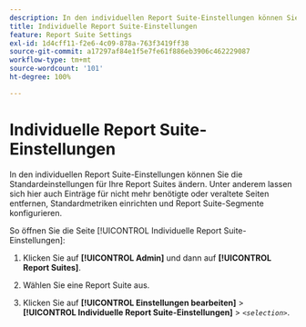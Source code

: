 ```yaml
---
description: In den individuellen Report Suite-Einstellungen können Sie die Standardeinstellungen für Ihre Report Suites ändern. Unter anderem lassen sich hier auch Einträge für nicht mehr benötigte oder veraltete Seiten entfernen, Standardmetriken einrichten und Report Suite-Segmente konfigurieren.
title: Individuelle Report Suite-Einstellungen
feature: Report Suite Settings
exl-id: 1d4cff11-f2e6-4c09-878a-763f3419ff38
source-git-commit: a17297af84e1f5e7fe61f886eb3906c462229087
workflow-type: tm+mt
source-wordcount: '101'
ht-degree: 100%

---
```


# Individuelle Report Suite-Einstellungen

In den individuellen Report Suite-Einstellungen können Sie die Standardeinstellungen für Ihre Report Suites ändern. Unter anderem lassen sich hier auch Einträge für nicht mehr benötigte oder veraltete Seiten entfernen, Standardmetriken einrichten und Report Suite-Segmente konfigurieren.

So öffnen Sie die Seite [!UICONTROL Individuelle Report Suite-Einstellungen]:

1. Klicken Sie auf **[!UICONTROL Admin]** und dann auf **[!UICONTROL Report Suites]**.

1. Wählen Sie eine Report Suite aus.
1. Klicken Sie auf **[!UICONTROL Einstellungen bearbeiten]** > **[!UICONTROL Individuelle Report Suite-Einstellungen]** > *`<selection>`*.
